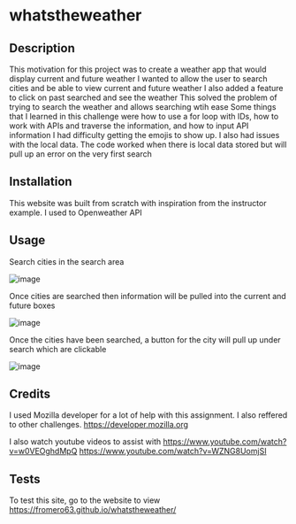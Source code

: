 # whatstheweather

## Description

This motivation for this project was to create a weather app that would display current and future weather
I wanted to allow the user to search cities and be able to view current and future weather
I also added a feature to click on past searched and see the weather
This solved the problem of trying to search the weather and allows searching wtih ease
Some things that I learned in this challenge were how to use a for loop with IDs, how to work with APIs and traverse the information, and how to input API information
I had difficulty getting the emojis to show up. I also had issues with the local data. The code worked when there is local data stored but will pull up an error on the very first search

## Installation

This website was built from scratch with inspiration from the instructor example. I used to Openweather API

## Usage

Search cities in the search area

![image](https://github.com/FROMERO63/whatstheweather/assets/134673364/1c261b04-dc0b-4b79-a2a8-a9cdf477a09c)


Once cities are searched then information will be pulled into the current and future boxes

![image](https://github.com/FROMERO63/whatstheweather/assets/134673364/99ec0a3b-9023-4752-9605-c85f582e7eee)


Once the cities have been searched, a button for the city will pull up under search which are clickable

![image](https://github.com/FROMERO63/whatstheweather/assets/134673364/7bb86d40-398e-4b80-b10f-06357c268bf1)

## Credits

I used Mozilla developer for a lot of help with this assignment. I also reffered to other challenges.
https://developer.mozilla.org

I also watch youtube videos to assist with 
https://www.youtube.com/watch?v=w0VEOghdMpQ
https://www.youtube.com/watch?v=WZNG8UomjSI



## Tests
To test this site, go to the website to view https://fromero63.github.io/whatstheweather/
